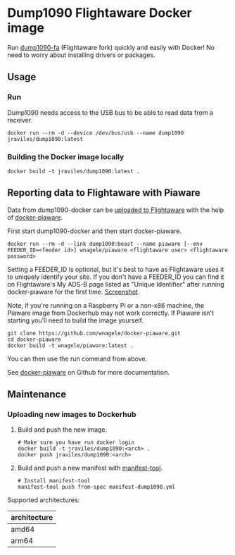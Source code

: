 # Dump1090 Flightaware Docker image

Run [dump1090-fa](https://github.com/flightaware/dump1090) (Flightaware fork)
quickly and easily with Docker! No need to worry about installing drivers or
packages.

## Usage

### Run

Dump1090 needs access to the USB bus to be able to read data from a receiver.

```shell
docker run --rm -d --device /dev/bus/usb --name dump1090 jraviles/dump1090:latest
```

### Building the Docker image locally

```shell
docker build -t jraviles/dump1090:latest .
```

## Reporting data to Flightaware with Piaware

Data from dump1090-docker can be
[uploaded to Flightaware](https://flightaware.com/adsb) with the help of
[docker-piaware](https://github.com/wnagele/docker-piaware).

First start dump1090-docker and then start docker-piaware.

```shell
docker run --rm -d --link dump1090:beast --name piaware [--env FEEDER_ID=<feeder id>] wnagele/piaware <flightaware user> <flightaware password>
```

Setting a FEEDER\_ID is optional, but it's best to have as Flightaware uses it
to uniquely identify your site. If you don't have a FEEDER\_ID you can find it
on Flightaware's My ADS-B page listed as "Unique Identifier" after running
docker-piaware for the first time.
[Screenshot](https://github.com/jeanralphaviles/dump1090-docker/raw/master/feeder_id.png).

Note, if you're running on a Raspberry Pi or a non-x86 machine, the Piaware
image from Dockerhub may not work correctly. If Piaware isn't starting you'll
need to build the image yourself.

```shell
git clone https://github.com/wnagele/docker-piaware.git
cd docker-piaware
docker build -t wnagele/piaware:latest .
```

You can then use the run command from above.

See [docker-piaware](https://github.com/wnagele/docker-piaware) on Github for
more documentation.

## Maintenance

### Uploading new images to Dockerhub

1. Build and push the new image.

   ```shell
   # Make sure you have run docker login
   docker build -t jraviles/dump1090:<arch> .
   docker push jraviles/dump1090:<arch>
   ```

2. Build and push a new manifest with
   [manifest-tool](https://github.com/estesp/manifest-tool).

   ```shell
   # Install manifest-tool
   manifest-tool push from-spec manifest-dump1090.yml
   ```

Supported architectures:

| architecture 	|
|--------------	|
| amd64        	|
| arm64        	|
